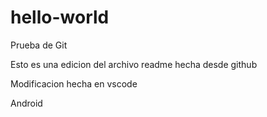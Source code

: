 # hello-world
Prueba de Git

Esto es una edicion del archivo readme hecha desde github

Modificacion hecha en vscode

Android
